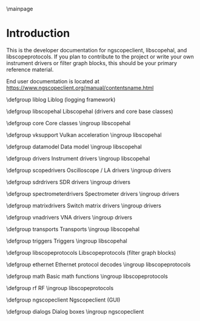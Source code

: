 \mainpage

# Introduction

This is the developer documentation for ngscopeclient, libscopehal, and libscopeprotocols. If you plan to contribute to
the project or write your own instrument drivers or filter graph blocks, this should be your primary reference
material.

End user documentation is located at https://www.ngscopeclient.org/manual/contentsname.html

\defgroup liblog Liblog (logging framework)

\defgroup libscopehal Libscopehal (drivers and core base classes)

\defgroup core Core classes
\ingroup libscopehal

\defgroup vksupport Vulkan acceleration
\ingroup libscopehal

\defgroup datamodel Data model
\ingroup libscopehal

\defgroup drivers Instrument drivers
\ingroup libscopehal

\defgroup scopedrivers Oscilloscope / LA drivers
\ingroup drivers

\defgroup sdrdrivers SDR drivers
\ingroup drivers

\defgroup spectrometerdrivers Spectrometer drivers
\ingroup drivers

\defgroup matrixdrivers Switch matrix drivers
\ingroup drivers

\defgroup vnadrivers VNA drivers
\ingroup drivers

\defgroup transports Transports
\ingroup libscopehal

\defgroup triggers Triggers
\ingroup libscopehal

\defgroup libscopeprotocols Libscopeprotocols (filter graph blocks)

\defgroup ethernet Ethernet protocol decodes
\ingroup libscopeprotocols

\defgroup math Basic math functions
\ingroup libscopeprotocols

\defgroup rf RF
\ingroup libscopeprotocols

\defgroup ngscopeclient Ngscopeclient (GUI)

\defgroup dialogs Dialog boxes
\ingroup ngscopeclient

